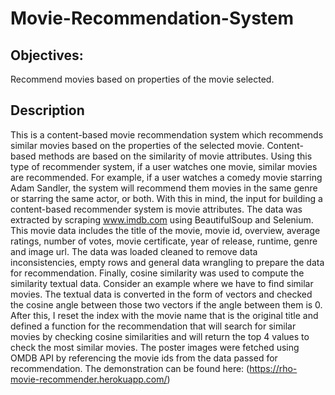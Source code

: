 # Movie-Recommendation-System


## Objectives:
Recommend movies based on properties of the movie selected.

## Description
This is a content-based movie recommendation system which recommends similar movies based on the properties of the selected movie.
Content-based methods are based on the similarity of movie attributes. Using this type of recommender system, if a user watches one movie, similar movies are recommended. For example, if a user watches a comedy movie starring Adam Sandler, the system will recommend them movies in the same genre or starring the same actor, or both. With this in mind, the input for building a content-based recommender system is movie attributes.
The data was extracted by scraping www.imdb.com using BeautifulSoup and Selenium. This movie data includes the title of the movie, movie id, overview, average ratings, 
number of votes, movie certificate, year of release, runtime, genre and image url. 
The data was loaded cleaned to remove data inconsistencies, empty rows and general data wrangling to prepare the data for recommendation.
Finally, cosine similarity was used to compute the similarity textual data. Consider an example where we have to find similar movies. The textual data is converted in the form of vectors and checked the cosine angle between those two vectors if the angle between them is 0. After this, I reset the index with the movie name that is the original title and defined a function for the recommendation that will search for similar movies by checking cosine similarities and will return the top 4 values to check the most similar movies. The poster images were fetched using OMDB API by referencing the movie ids from the data passed for recommendation.
The demonstration can be found here: (https://rho-movie-recommender.herokuapp.com/)
